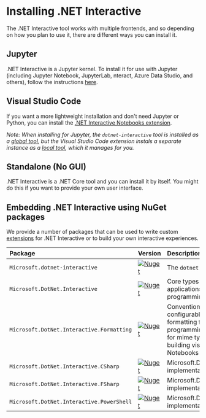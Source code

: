 # Installing .NET Interactive

The .NET Interactive tool works with multiple frontends, and so depending on how you plan to use it, there are different ways you can install it.

## Jupyter

.NET Interactive is a Jupyter kernel. To install it for use with Jupyter (including Jupyter Notebook, JupyterLab, nteract, Azure Data Studio, and others), follow the instructions [here](NotebookswithJupyter.md). 

## Visual Studio Code

If you want a more lightweight installation and don't need Jupyter or Python, you can install the [.NET Interactive Notebooks extension](https://marketplace.visualstudio.com/items?itemName=ms-dotnettools.dotnet-interactive-vscode). 

*Note: When installing for Jupyter, the `dotnet-interactive` tool is installed as a [global tool](https://docs.microsoft.com/en-us/dotnet/core/tools/global-tools#install-a-global-tool), but the Visual Studio Code extension instals a separate instance as a [local tool](https://docs.microsoft.com/en-us/dotnet/core/tools/global-tools#install-a-local-tool), which it manages for you.*

## Standalone (No GUI)

.NET Interactive is a .NET Core tool and you can install it by itself. You might do this if you want to provide your own user interface.

## Embedding .NET Interactive using NuGet packages

We provide a number of packages that can be used to write custom [extensions](./docs/extending-dotnet-interactive.md) for .NET Interactive or to build your own interactive experiences.

Package                                    | Version                                                                                                                                                         | Description
:------------------------------------------|-----------------------------------------------------------------------------------------------------------------------------------------------------------------|:------------
`Microsoft.dotnet-interactive`             | [![Nuget](https://img.shields.io/nuget/v/Microsoft.dotnet-interactive.svg)](https://www.nuget.org/packages/Microsoft.dotnet-interactive)                        | The `dotnet-interactive` global tool
`Microsoft.DotNet.Interactive`             | [![Nuget](https://img.shields.io/nuget/v/Microsoft.DotNet.Interactive.svg)](https://www.nuget.org/packages/Microsoft.DotNet.Interactive)                        | Core types for building applications providing interactive programming for .NET.
`Microsoft.DotNet.Interactive.Formatting`  | [![Nuget](https://img.shields.io/nuget/v/Microsoft.DotNet.Interactive.Formatting.svg)](https://www.nuget.org/packages/Microsoft.DotNet.Interactive.Formatting)  | Convention-based and highly configurable .NET object formatting for interactive programming, including support for mime types suitable for building visualizations for Jupyter Notebooks and web browsers.
`Microsoft.DotNet.Interactive.CSharp`      | [![Nuget](https://img.shields.io/nuget/v/Microsoft.DotNet.Interactive.CSharp.svg)](https://www.nuget.org/packages/Microsoft.DotNet.Interactive.CSharp)          | Microsoft.DotNet.Interactive.Kernel implementation for C#
`Microsoft.DotNet.Interactive.FSharp`      | [![Nuget](https://img.shields.io/nuget/v/Microsoft.DotNet.Interactive.FSharp.svg)](https://www.nuget.org/packages/Microsoft.DotNet.Interactive.FSharp)          | Microsoft.DotNet.Interactive.Kernel implementation for F#
`Microsoft.DotNet.Interactive.PowerShell`      | [![Nuget](https://img.shields.io/nuget/v/Microsoft.DotNet.Interactive.PowerShell.svg)](https://www.nuget.org/packages/Microsoft.DotNet.Interactive.FSharp)          | Microsoft.DotNet.Interactive.Kernel implementation for PowerShell
